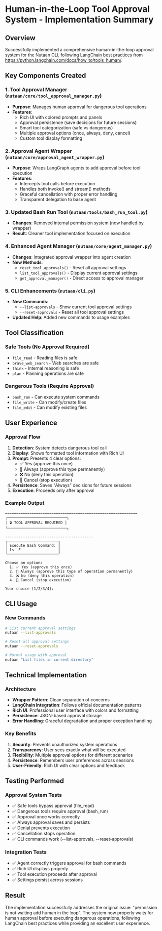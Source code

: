 # Human-in-the-Loop Tool Approval System - Implementation Summary

## Overview
Successfully implemented a comprehensive human-in-the-loop approval system for the Nutaan CLI, following LangChain best practices from https://python.langchain.com/docs/how_to/tools_human/.

## Key Components Created

### 1. Tool Approval Manager (`nutaan/core/tool_approval_manager.py`)
- **Purpose**: Manages human approval for dangerous tool operations
- **Features**:
  - Rich UI with colored prompts and panels
  - Approval persistence (save decisions for future sessions)
  - Smart tool categorization (safe vs dangerous)
  - Multiple approval options (once, always, deny, cancel)
  - Custom tool display formatting

### 2. Approval Agent Wrapper (`nutaan/core/approval_agent_wrapper.py`)
- **Purpose**: Wraps LangGraph agents to add approval before tool execution
- **Features**:
  - Intercepts tool calls before execution
  - Handles both invoke() and stream() methods
  - Graceful cancellation with proper error handling
  - Transparent delegation to base agent

### 3. Updated Bash Run Tool (`nutaan/tools/bash_run_tool.py`)
- **Changes**: Removed internal permission system (now handled by wrapper)
- **Result**: Cleaner tool implementation focused on execution

### 4. Enhanced Agent Manager (`nutaan/core/agent_manager.py`)
- **Changes**: Integrated approval wrapper into agent creation
- **New Methods**:
  - `reset_tool_approvals()` - Reset all approval settings
  - `list_tool_approvals()` - Display current approval settings
  - `get_approval_manager()` - Direct access to approval manager

### 5. CLI Enhancements (`nutaan/cli.py`)
- **New Commands**:
  - `--list-approvals` - Show current tool approval settings
  - `--reset-approvals` - Reset all tool approval settings
- **Updated Help**: Added new commands to usage examples

## Tool Classification

### Safe Tools (No Approval Required)
- `file_read` - Reading files is safe
- `brave_web_search` - Web searches are safe
- `think` - Internal reasoning is safe
- `plan` - Planning operations are safe

### Dangerous Tools (Require Approval)
- `bash_run` - Can execute system commands
- `file_write` - Can modify/create files
- `file_edit` - Can modify existing files

## User Experience

### Approval Flow
1. **Detection**: System detects dangerous tool call
2. **Display**: Shows formatted tool information with Rich UI
3. **Prompt**: Presents 4 clear options:
   - ✅ Yes (approve this once)
   - 🔄 Always (approve this type permanently)
   - ❌ No (deny this operation)
   - 🛑 Cancel (stop execution)
4. **Persistence**: Saves "Always" decisions for future sessions
5. **Execution**: Proceeds only after approval

### Example Output
```
============================================================
╭───────────────────────────╮
│ 🔒 TOOL APPROVAL REQUIRED │
╰───────────────────────────╮

----------------------------------------
╭───────────────────────╮
│ Execute Bash Command: │
│ ls -F                 │
╰───────────────────────╯

Choose an option:
  1. ✅ Yes (approve this once)
  2. 🔄 Always (approve this type of operation permanently)
  3. ❌ No (deny this operation)
  4. 🛑 Cancel (stop execution)

Your choice [1/2/3/4]: 
```

## CLI Usage

### New Commands
```bash
# List current approval settings
nutaan --list-approvals

# Reset all approval settings
nutaan --reset-approvals

# Normal usage with approval
nutaan "List files in current directory"
```

## Technical Implementation

### Architecture
- **Wrapper Pattern**: Clean separation of concerns
- **LangChain Integration**: Follows official documentation patterns
- **Rich UI**: Professional user interface with colors and formatting
- **Persistence**: JSON-based approval storage
- **Error Handling**: Graceful degradation and proper exception handling

### Key Benefits
1. **Security**: Prevents unauthorized system operations
2. **Transparency**: User sees exactly what will be executed
3. **Flexibility**: Multiple approval options for different scenarios
4. **Persistence**: Remembers user preferences across sessions
5. **User-Friendly**: Rich UI with clear options and feedback

## Testing Performed

### Approval System Tests
- ✅ Safe tools bypass approval (file_read)
- ✅ Dangerous tools require approval (bash_run)
- ✅ Approval once works correctly
- ✅ Always approval saves and persists
- ✅ Denial prevents execution
- ✅ Cancellation stops operation
- ✅ CLI commands work (--list-approvals, --reset-approvals)

### Integration Tests
- ✅ Agent correctly triggers approval for bash commands
- ✅ Rich UI displays properly
- ✅ Tool execution proceeds after approval
- ✅ Settings persist across sessions

## Result
The implementation successfully addresses the original issue: "permission is not waiting add human in the loop". The system now properly waits for human approval before executing dangerous operations, following LangChain best practices while providing an excellent user experience.
